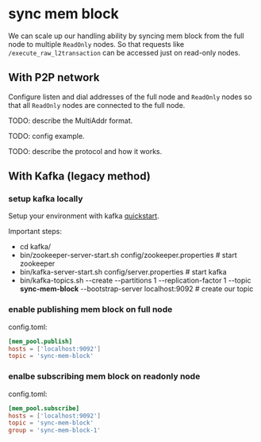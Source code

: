 # sync mem block

We can scale up our handling ability by syncing mem block from the full node to multiple `ReadOnly` nodes.
So that requests like `/execute_raw_l2transaction` can be accessed just on read-only nodes.

## With P2P network

Configure listen and dial addresses of the full node and `ReadOnly` nodes so that all `ReadOnly` nodes are connected to the full node.

TODO: describe the MultiAddr format.

TODO: config example.

TODO: describe the protocol and how it works.

## With Kafka (legacy method)

### setup kafka locally

Setup your environment with kafka [quickstart](https://kafka.apache.org/quickstart).

Important steps:

- cd kafka/
- bin/zookeeper-server-start.sh config/zookeeper.properties # start zookeeper
- bin/kafka-server-start.sh config/server.properties # start kafka
- bin/kafka-topics.sh --create --partitions 1 --replication-factor 1 --topic **sync-mem-block** --bootstrap-server localhost:9092 # create our topic

### enable publishing mem block on full node

config.toml:

```toml
[mem_pool.publish]
hosts = ['localhost:9092']
topic = 'sync-mem-block'
```

### enalbe subscribing mem block on readonly node

config.toml:

```toml
[mem_pool.subscribe]
hosts = ['localhost:9092']
topic = 'sync-mem-block'
group = 'sync-mem-block-1'
```